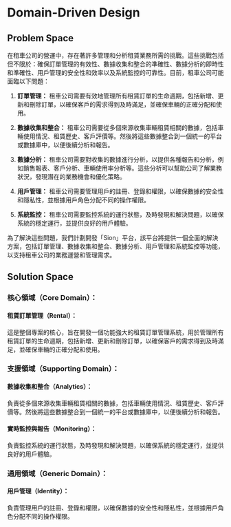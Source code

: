 # Domain-Driven Design

## Problem Space

在租車公司的營運中，存在著許多管理和分析租賃業務所需的挑戰。這些挑戰包括但不限於：確保訂單管理的有效性、數據收集和整合的準確性、數據分析的即時性和準確性、用戶管理的安全性和效率以及系統監控的可靠性。目前，租車公司可能面臨以下問題：

1. **訂單管理：** 租車公司需要有效地管理所有租賃訂單的生命週期，包括新增、更新和刪除訂單，以確保客戶的需求得到及時滿足，並確保車輛的正確分配和使用。

2. **數據收集和整合：** 租車公司需要從多個來源收集車輛租賃相關的數據，包括車輛使用情況、租賃歷史、客戶評價等。然後將這些數據整合到一個統一的平台或數據庫中，以便後續分析和報告。

3. **數據分析：** 租車公司需要對收集的數據進行分析，以提供各種報告和分析，例如銷售報表、客戶分析、車輛使用率分析等。這些分析可以幫助公司了解業務狀況，發現潛在的業務機會和優化策略。

4. **用戶管理：** 租車公司需要管理用戶的註冊、登錄和權限，以確保數據的安全性和隱私性，並根據用戶角色分配不同的操作權限。

5. **系統監控：** 租車公司需要監控系統的運行狀態，及時發現和解決問題，以確保系統的穩定運行，並提供良好的用戶體驗。

為了解決這些問題，我們計劃開發「Sion」平台，該平台將提供一個全面的解決方案，包括訂單管理、數據收集和整合、數據分析、用戶管理和系統監控等功能，以支持租車公司的業務運營和管理需求。

## Solution Space

### 核心領域（Core Domain）：

#### 租賃訂單管理（Rental）：

這是整個專案的核心，旨在開發一個功能強大的租賃訂單管理系統，用於管理所有租賃訂單的生命週期，包括新增、更新和刪除訂單，以確保客戶的需求得到及時滿足，並確保車輛的正確分配和使用。

### 支援領域（Supporting Domain）：

#### 數據收集和整合（Analytics）：

負責從多個來源收集車輛租賃相關的數據，包括車輛使用情況、租賃歷史、客戶評價等。然後將這些數據整合到一個統一的平台或數據庫中，以便後續分析和報告。

#### 實時監控與報告（Monitoring）：

負責監控系統的運行狀態，及時發現和解決問題，以確保系統的穩定運行，並提供良好的用戶體驗。

### 通用領域（Generic Domain）：

#### 用戶管理（Identity）：

負責管理用戶的註冊、登錄和權限，以確保數據的安全性和隱私性，並根據用戶角色分配不同的操作權限。
